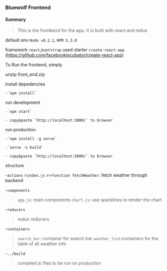 ### Bluewolf Frontend
#### Summary
> This is the frontkend for the app. It is built with react and redux

default env `Node v8.2.1`, `NPM 5.3.0`

framework `react`,`bootstrap` used starter `create-react-app`
(https://github.com/facebookincubator/create-react-app)

To Run the frontend, simply

unzip front_end.zip

install depedencies

	-`npm install`

run development

	-`npm start`

	- copy&paste `http://localhost:3000/` to browser

run production

	-`npm install -g serve`

	-`serve -s build`

	- copy&paste `http://localhost:5000/` to browser

structure

-`actions`
	>`index.js`
	>>`function fetchWeather`: fetch weather through backend

-`components`
>`app.js`: main components
>`chart.js`: use sparklines to render the chart


-`reducers`
>redux reducers

-`containers`
>`search_bar`: container for search bar
>`weather_list`:containers for the table of all weather info

-`../build`
> complied js files to be run on production
